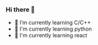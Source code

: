 ### Hi there 👋


- 🌱 I’m currently learning C/C++
- 🌱 I'm currently learning python
- 🌱 I'm currently learning react



<!--
**YouSH42/YouSH42** is a ✨ _special_ ✨ repository because its `README.md` (this file) appears on your GitHub profile.

Here are some ideas to get you started:



- 👯 I’m looking to collaborate on ...
- 🤔 I’m looking for help with ...
- 💬 Ask me about ...
- 📫 How to reach me: ...
- 😄 Pronouns: ...
- ⚡ Fun fact: ...
- 🔭 I’m currently studing BlockChain and Web 3.0
-->
